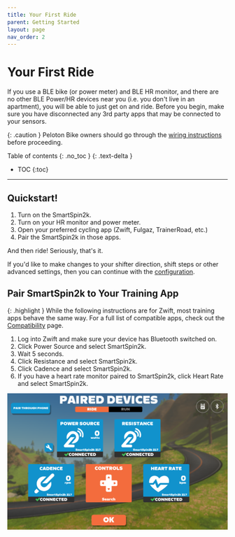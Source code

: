 ```yaml
---
title: Your First Ride
parent: Getting Started
layout: page
nav_order: 2
---
```

# Your First Ride

If you use a BLE bike (or power meter) and BLE HR monitor, and there are no other BLE Power/HR devices near you (i.e. you don't live in an apartment), you will be able to just get on and ride.  Before you begin, make sure you have disconnected any 3rd party apps that may be connected to your sensors.

{: .caution }
Peloton Bike owners should go through the [wiring instructions](peloton.md) before proceeding.

Table of contents
{: .no_toc }
{: .text-delta }
- TOC
{:toc}
---

## Quickstart!
1. Turn on the SmartSpin2k. 
2. Turn on your HR monitor and power meter.
3. Open your preferred cycling app (Zwift, Fulgaz, TrainerRoad, etc.)
4. Pair the SmartSpin2k in those apps.

And then ride! Seriously, that's it. 

If you'd like to make changes to your shifter direction, shift steps or other advanced settings, then you can continue with the [configuration](../documentation/configuration). 

## Pair SmartSpin2k to Your Training App

{: .highlight }
While the following instructions are for Zwift, most training apps behave the same way.  For a full list of compatible apps, check out the [Compatibility](../compatibility) page. 

1. Log into Zwift and make sure your device has Bluetooth switched on.
1. Click Power Source and select SmartSpin2k.
1. Wait 5 seconds.
1. Click Resistance and select SmartSpin2k.
1. Click Cadence and select SmartSpin2k.
1. If you have a heart rate monitor paired to SmartSpin2k, click Heart Rate and select SmartSpin2k.

![paired devices](../images/paired_devices.png)